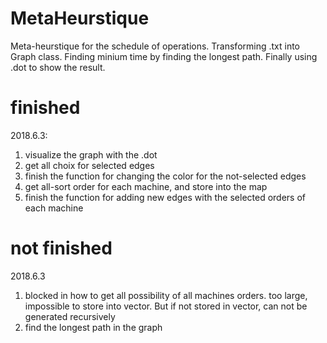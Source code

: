 # MetaHeurstique
Meta-heurstique for the schedule of operations. Transforming .txt into Graph class. Finding minium time by finding the longest path. Finally using .dot to show the result.

# finished
2018.6.3:
  1. visualize the graph with the .dot
  2. get all choix for selected edges
  3. finish the function for changing the color for the not-selected edges
  4. get all-sort order for each machine, and store into the map
  5. finish the function for adding new edges with the selected orders of each machine
# not finished
2018.6.3
 1. blocked in how to get all possibility of all machines orders. too large, impossible to store into vector. But if not stored in vector, can not be generated recursively
 2. find the longest path in the graph
